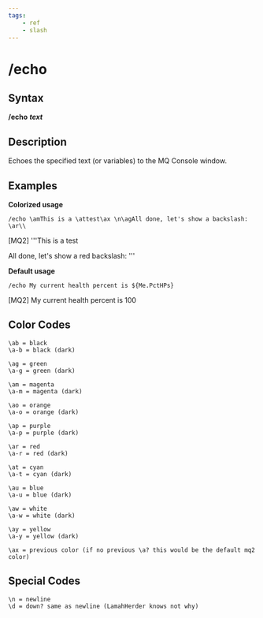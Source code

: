 ```yaml
---
tags:
    - ref
    - slash
---
```

# /echo

## Syntax

**/echo** _**text**_

## Description

Echoes the specified text (or variables) to the MQ Console window.

## Examples

**Colorized usage**

```text
/echo \amThis is a \attest\ax \n\agAll done, let's show a backslash: \ar\\
```

[MQ2] '''This is a test

All done, let's show a red backslash: \'''

**Default usage**

```text
/echo My current health percent is ${Me.PctHPs}
```

[MQ2] My current health percent is 100

## Color Codes

`\ab = black`  
`\a-b = black (dark)`

`\ag = green`  
`\a-g = green (dark)`

`\am = magenta`  
`\a-m = magenta (dark)`

`\ao = orange`  
`\a-o = orange (dark)`

`\ap = purple`  
`\a-p = purple (dark)`

`\ar = red`  
`\a-r = red (dark)`

`\at = cyan`  
`\a-t = cyan (dark)`

`\au = blue`  
`\a-u = blue (dark)`

`\aw = white`  
`\a-w = white (dark)`

`\ay = yellow`  
`\a-y = yellow (dark)`

`\ax = previous color (if no previous \a? this would be the default mq2 color)`

## Special Codes

`\n = newline`  
`\d = down? same as newline (LamahHerder knows not why)`
